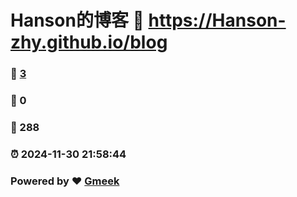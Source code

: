# Hanson的博客 :link: https://Hanson-zhy.github.io/blog 
### :page_facing_up: [3](https://Hanson-zhy.github.io/blog/tag.html) 
### :speech_balloon: 0 
### :hibiscus: 288 
### :alarm_clock: 2024-11-30 21:58:44 
### Powered by :heart: [Gmeek](https://github.com/Meekdai/Gmeek)
